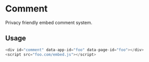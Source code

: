 # Comment

Privacy friendly embed comment system.

## Usage

```js
<div id="comment" data-app-id="foo" data-page-id="foo"></div>
<script src="foo.com/embed.js"></script>
```